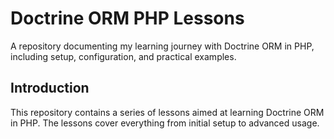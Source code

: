 # Doctrine ORM PHP Lessons

A repository documenting my learning journey with Doctrine ORM in PHP, including setup, configuration, and practical examples.

## Introduction

This repository contains a series of lessons aimed at learning Doctrine ORM in PHP. The lessons cover everything from initial setup to advanced usage.
 